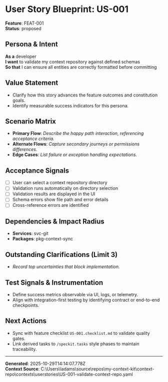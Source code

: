 # User Story Blueprint: US-001

**Feature**: FEAT-001  
**Status**: proposed

## Persona & Intent
**As a** developer  
**I want** to validate my context repository against defined schemas  
**So that** I can ensure all entities are correctly formatted before committing

## Value Statement
- Clarify how this story advances the feature outcomes and constitution goals.
- Identify measurable success indicators for this persona.

## Scenario Matrix
- **Primary Flow**: _Describe the happy path interaction, referencing acceptance criteria._
- **Alternate Flows**: _Capture secondary journeys or permissions differences._
- **Edge Cases**: _List failure or exception handling expectations._

## Acceptance Signals
- [ ] User can select a context repository directory
- [ ] Validation runs automatically on directory selection
- [ ] Validation results are displayed in the UI
- [ ] Schema errors show file path and error details
- [ ] Cross-reference errors are identified

## Dependencies & Impact Radius
- **Services**: svc-git
- **Packages**: pkg-context-sync

## Outstanding Clarifications (Limit 3)
- _Record top uncertainties that block implementation._

## Test Signals & Instrumentation
- Define success metrics observable via UI, logs, or telemetry.
- Align with integration-first testing by identifying contract or end-to-end checkpoints.

## Next Actions
- Sync with feature checklist `US-001.checklist.md` to validate quality gates.
- Link derived tasks to `/speckit.tasks` style phases to maintain traceability.

---

**Generated**: 2025-10-29T14:14:07.778Z  
**Context Source**: C:\Users\ladams\source\repos\my-context-kit\context-repo\contexts\userstories\US-001-validate-context-repo.yaml
